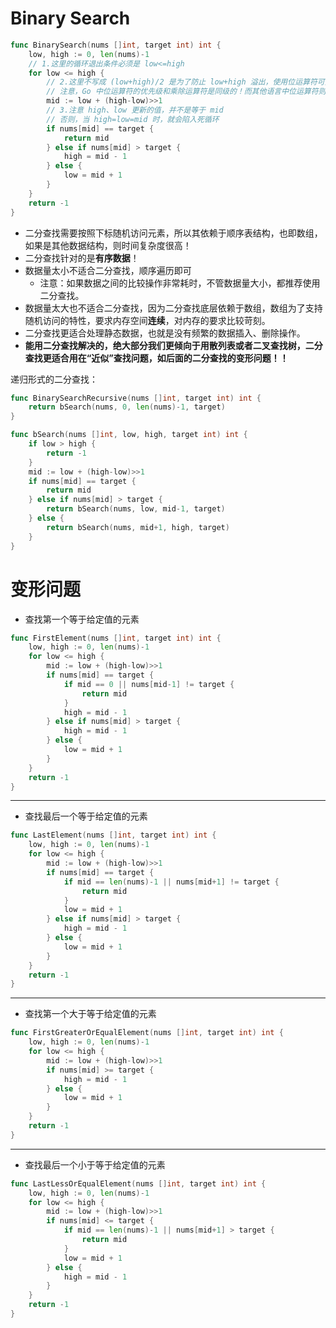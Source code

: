 # Binary Search

```go
func BinarySearch(nums []int, target int) int {
	low, high := 0, len(nums)-1
	// 1.这里的循环退出条件必须是 low<=high
	for low <= high {
		// 2.这里不写成 (low+high)/2 是为了防止 low+high 溢出，使用位运算符可提高性能
		// 注意，Go 中位运算符的优先级和乘除运算符是同级的！而其他语言中位运算符则低于加减
		mid := low + (high-low)>>1
		// 3.注意 high、low 更新的值，并不是等于 mid
		// 否则，当 high=low=mid 时，就会陷入死循环
		if nums[mid] == target {
			return mid
		} else if nums[mid] > target {
			high = mid - 1
		} else {
			low = mid + 1
		}
	}
	return -1
}
```

- 二分查找需要按照下标随机访问元素，所以其依赖于顺序表结构，也即数组，如果是其他数据结构，则时间复杂度很高！
- 二分查找针对的是**有序数据**！
- 数据量太小不适合二分查找，顺序遍历即可
  - 注意：如果数据之间的比较操作非常耗时，不管数据量大小，都推荐使用二分查找。
- 数据量太大也不适合二分查找，因为二分查找底层依赖于数组，数组为了支持随机访问的特性，要求内存空间**连续**，对内存的要求比较苛刻。
- 二分查找更适合处理静态数据，也就是没有频繁的数据插入、删除操作。
- **能用二分查找解决的，绝大部分我们更倾向于用散列表或者二叉查找树，二分查找更适合用在“近似”查找问题，如后面的二分查找的变形问题！！**

递归形式的二分查找：

```go
func BinarySearchRecursive(nums []int, target int) int {
	return bSearch(nums, 0, len(nums)-1, target)
}

func bSearch(nums []int, low, high, target int) int {
	if low > high {
		return -1
	}
	mid := low + (high-low)>>1
	if nums[mid] == target {
		return mid
	} else if nums[mid] > target {
		return bSearch(nums, low, mid-1, target)
	} else {
		return bSearch(nums, mid+1, high, target)
	}
}
```



# 变形问题

- 查找第一个等于给定值的元素

```go
func FirstElement(nums []int, target int) int {
	low, high := 0, len(nums)-1
	for low <= high {
		mid := low + (high-low)>>1
		if nums[mid] == target {
			if mid == 0 || nums[mid-1] != target {
				return mid
			}
			high = mid - 1
		} else if nums[mid] > target {
			high = mid - 1
		} else {
			low = mid + 1
		}
	}
	return -1
}
```

---

- 查找最后一个等于给定值的元素

```go
func LastElement(nums []int, target int) int {
	low, high := 0, len(nums)-1
	for low <= high {
		mid := low + (high-low)>>1
		if nums[mid] == target {
			if mid == len(nums)-1 || nums[mid+1] != target {
				return mid
			}
			low = mid + 1
		} else if nums[mid] > target {
			high = mid - 1
		} else {
			low = mid + 1
		}
	}
	return -1
}
```

---

- 查找第一个大于等于给定值的元素

```go
func FirstGreaterOrEqualElement(nums []int, target int) int {
	low, high := 0, len(nums)-1
	for low <= high {
		mid := low + (high-low)>>1
		if nums[mid] >= target {
			high = mid - 1
		} else {
			low = mid + 1
		}
	}
	return -1
}
```

---

- 查找最后一个小于等于给定值的元素

```go
func LastLessOrEqualElement(nums []int, target int) int {
	low, high := 0, len(nums)-1
	for low <= high {
		mid := low + (high-low)>>1
		if nums[mid] <= target {
			if mid == len(nums)-1 || nums[mid+1] > target {
				return mid
			}
			low = mid + 1
		} else {
			high = mid - 1
		}
	}
	return -1
}
```

